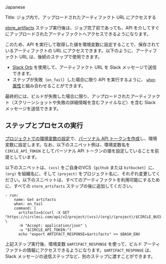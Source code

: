 Japanese

Title: ジョブ内で、アップロードされたアーティファクト URL にアクセスする

[store_artifacts](https://circleci.com/docs/ja/2.0/configuration-reference/#storeartifacts) ステップ実行後は、ジョブ完了前であっても、API を介してすぐにアップロードされたアーティファクトへアクセスできるようになります。

このため、API を実行して取得した値を環境変数に設定することで、保存されているアーティファクトの URL にアクセスできます。以下のように、アーティファクト URL は、後続のステップで使用できます。

- [Slack Orb](https://circleci.com/orbs/registry/orb/circleci/slack) を使用して、アーティファクト URL を Slack メッセージで送信できます。
- ステップが失敗（`on_fail`）した場合に限り API を実行するように、 [`when` 属性](https://circleci.com/docs/ja/2.0/configuration-reference/#the-when-attribute)と組み合わせることができます。

最終的には、ビルドが失敗した場合に限り、アップロードされたアーティファクト（スクリーンショットや失敗の詳細情報を含むファイルなど）を含む Slack メッセージを送信できます。

## ステップとプロセスの実行

[プロジェクトでの環境変数の設定](https://circleci.com/docs/ja/2.0/env-vars/#setting-an-environment-variable-in-a-project)で、[パーソナル API トークンを作成](https://circleci.com/docs/ja/2.0/managing-api-tokens/#creating-a-personal-api-token)し、環境変数に設定します。なお、以下のスニペット例は、環境変数名を `CIRCLE_API_TOKEN` としてパーソナル API トークンの値を設定していることを前提としています。

以下のスニペットは、`(vcs)` をご自身のVCS（`github` または `bitbucket`）に、`(org)` を組織名に、そして `(project)` をプロジェクト名に、それぞれ変更してください。以下のスニペットは、すべてのアーティファクトを利用可能にするために、すべての `store_artifacts` ステップの後に追加してください。

```
- run:
    name: Get artifacts
    when: on_fail
    command: |
      artifacts=$(curl -X GET "https://circleci.com/api/v2/project/(vcs)/(org)/(project)/$CIRCLE_BUILD_NUM/artifacts" \
      -H "Accept: application/json" \
      -u "$CIRCLE_API_TOKEN:")
      echo "export ARTIFACT_RESPONSE=$artifacts" >> $BASH_ENV
```

上記ステップ実行後、環境変数 `$ARTIFACT_RESPONSE` を使って、ビルド アーティファクトの情報にアクセスできるようになります。`$ARTIFACT_RESPONSE` は、Slack メッセージの送信ステップなど、別のステップに渡すことができます。
